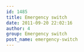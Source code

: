 ```yaml
---
id: 1485
title: Emergency switch
date: 2011-09-20 22:02:16
author: 4
group: Emergency switch
post_name: emergency-switch
---
```


